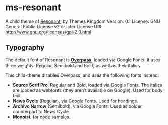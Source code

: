 # ms-resonant

A child theme of [Resonant](https://themeskingdom.com/wordpress-themes/resonant-portfolio-wordpress-theme/), by Themes Kingdom
Version: 0.1
License: GNU General Public License v2 or later
License URI: http://www.gnu.org/licenses/gpl-2.0.html

## Typography

The default font of Resonant is **[Overpass](http://overpassfont.org/)**, loaded via Google Fonts. It uses three weights: Regular, Semibold and Bold, as well as their italics.

This child-theme disables Overpass, and uses the following fonts instead:

* **Source Serif Pro**, Regular and Bold, loaded via Google Fonts. The italics are loaded as webfonts (they aren't available on Google). Used for body text.
* **News Cycle** (Regular), via Google Fonts. Used for headings.
* **Archivo Narrow** (Semibold), via Google Fonts. Used as bolder counterpart to News Cycle.
* **Monoist**, for code samples.